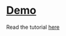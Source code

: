 # [Demo](https://fazeelanizam13.github.io/blog2-draw-inline-svg-on-canvas/)
Read the tutorial [here](https://blog.fazeelanizam.com/how-to-draw-an-inline-svg-on-a-canvas/)
